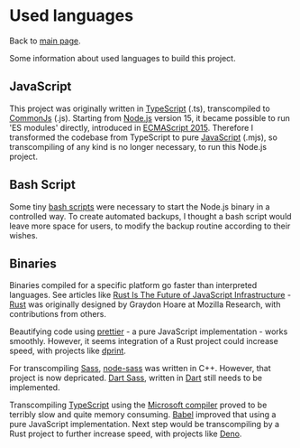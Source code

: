 # Used languages

Back to [main  page](../README.md).

Some information about used languages to build this project.

## JavaScript

This project was originally written in [TypeScript](https://en.wikipedia.org/wiki/TypeScript) (.ts), transcompiled to [CommonJs](https://en.wikipedia.org/wiki/CommonJS) (.js). Starting from [Node.js](https://en.wikipedia.org/wiki/Node.js) version 15, it became possible to run 'ES modules' directly, introduced in [ECMAScript 2015](https://en.wikipedia.org/wiki/ECMAScript). Therefore I transformed the codebase from TypeScript to pure [JavaScript](https://en.wikipedia.org/wiki/JavaScript) (.mjs), so transcompiling of any kind is no longer necessary, to run this Node.js project.


## Bash Script

Some tiny [bash scripts](https://en.wikipedia.org/wiki/Bash_%28Unix_shell%29) were necessary to start the Node.js binary in a controlled way. To create automated backups, I thought a bash script would leave more space for users, to modify the backup routine according to their wishes.


## Binaries

Binaries compiled for a specific platform go faster than interpreted languages. See articles like [Rust Is The Future of JavaScript Infrastructure](https://leerob.io/blog/rust) - [Rust](https://en.wikipedia.org/wiki/Rust_%28programming_language%29) was originally designed by Graydon Hoare at Mozilla Research, with contributions from others.

Beautifying code using [prettier](https://www.npmjs.com/package/prettier) - a pure JavaScript implementation - works smoothly. However, it seems integration of a Rust project could increase speed, with projects like [dprint](https://github.com/devongovett/dprint-node).

For transcompiling [Sass](https://en.wikipedia.org/wiki/Sass_%28stylesheet_language%29), [node-sass](https://www.npmjs.com/package/node-sass) was written in C++. However, that project is now depricated. [Dart Sass](https://www.npmjs.com/package/sass), written in [Dart](https://dart.dev/overview) still needs to be implemented.

Transcompiling [TypeScript](https://en.wikipedia.org/wiki/TypeScript) using the [Microsoft compiler](https://www.typescriptlang.org/download) proved to be terribly slow and quite memory consuming. [Babel](https://www.npmjs.com/package/@babel/core) improved that using a pure JavaScript implementation. Next step would be transcompiling by a Rust project to further increase speed, with projects like [Deno](https://deno.land/manual@v1.17.1/tools/formatter).
